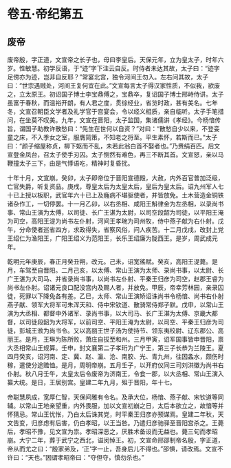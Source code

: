 # 卷五·帝纪第五

## 废帝

废帝殷，字正道，文宣帝之长子也，母曰李皇后。天保元年，立为皇太子，时年六岁。性敏慧。初学反语，于“迹”字下注云自反。时侍者未达其故，太子曰：“迹字足傍亦为迹，岂非自反耶？”常宴北宫，独令河间王勿入。左右问其故，太子曰：“世宗遇贼处，河间王复何宜在此。”文宣每言太子得汉家性质，不似我，欲废之，立太原王。初诏国子博士李宝鼎傅之，宝鼎卒，复诏国子博士邢峙侍讲。太子虽富于春秋，而温裕开朗，有人君之度，贯综经业，省览时政，甚有美名。七年冬，文宣召朝臣文学者及礼学官于宫宴会，令以经义相质，亲自临听。太子手笔措问，在坐莫不叹美。九年，文宣在晋阳，太子监国，集诸儒讲《孝经》。今杨愔传旨，谓国子助教许散愁曰：“先生在世何以自资？”对曰：“散愁自少以来，不登娈童之床，不入季女之室，服膺简策，不知老之将至。平生素怀，若斯而已。”太子曰：“颜子缩屋称贞，柳下妪而不乱，未若此翁白首不娶者也。”乃赉绢百匹。后文宣登金凤台，召太子使手刃囚。太子恻然有难色，再三不断其首。文宣怒，亲以马鞭撞太子三下，由是气悸语吃，精神时复昏扰。

十年十月，文宣崩。癸卯，太子即帝位于晋阳宣德殿，大赦，内外百官普加泛级，亡官失爵，听复资品。庚戌，尊皇太后为太皇太后，皇后为皇太后。诏九州军人七十已上授以板职，武官年六十已上及癃病不堪驱使者，并皆放免。土木营造金铜铁诸杂作工，一切停罢。十一月乙卯，以右丞相、咸阳王斛律金为左丞相，以录尚书事、常山王演为太傅，以司徒、长广王湛为太尉，以司空段韶为司徒，以平阳王淹为司空，高阳王湜为尚书左仆射，河间王孝琬为司州牧，侍中燕子献为右仆射。戊午，分命使者巡省四方，求政得失，省察风俗，问人疾苦。十二月戊戌，改封上党王绍仁为渔阳王，广阳王绍义为范阳王，长乐王绍廉为陇西王。是岁，周武成元年。

乾明元年庚辰，春正月癸丑朔，改元。己未，诏宽徭赋。癸亥，高阳王湜薨。是月，车驾至自晋阳。二月己亥，以太傅、常山王演为太师、录尚书事，以太尉、长广王湛为大司马、并省录尚书事，以尚书左仆射、平秦王归彦为司空，赵郡王睿为尚书左仆射。诏诸元良口配没宫内及赐人者，并放免。甲辰，帝幸芳林园，亲录囚徒，死罪以下降免各有差。乙巳，太师、常山王演矫诏诛尚书令杨愔、尚书右仆射燕子献、领军大将军可朱浑天和、侍中宋钦道、散骑常侍郑子默。戊申，以常山王演为大丞相、都督中外诸军、录尚书事，以大司马、长广王湛为太傅、京畿大都督，以司徒段韶为大将军，以前司空、平阳王淹为太尉，以司空、平秦王归彦为司徒，彭城王浟为尚书令。又以高丽王世子汤为使持节、领东夷校尉、辽东郡公、高丽王。是月，王琳为陈所败，萧庄自拔至和州。三月甲寅，诏军国事皆申晋阳，禀大丞相常山王规算。壬申，封文襄第二子孝珩为广宁王，第三子长恭为兰陵王。夏四月癸亥，诏河南、定、冀、赵、瀛、沧、南胶、光、青九州，往因螽水，颇伤时稼，遣使分途赡恤。是月，周明帝崩。五月壬子，以开府仪同三司刘洪徽为尚书右仆射。秋八月壬午，太皇太后令废帝为济南王，令食一郡，以大丞相、常山王演入纂大统。是日，王居别宫。皇建二年九月，殂于晋阳，年十七。

帝聪慧夙成，宽厚仁智，天保间雅有令名。及承大位，杨愔、燕子献、宋钦道等同辅。以常山王地亲望重，内外畏服，加以文宣初崩之日，太后本欲立之，故愔等并怀猜忌。常山王忧怅，乃白太后诛其党，时平秦王归彦亦预谋焉。皇建二年秋，天文告变，归彦虑有后害，仍白孝昭，以王当咎。乃遣归彦驰驿至晋阳宫杀之。王薨后，孝昭不豫，见文宣为祟。孝昭深恶之，厌胜术备设而无益也。薨三旬而孝昭崩。大宁二年，葬于武宁之西北，谥闵悼王。初，文宣命邢邵制帝名殷，字正道，帝从而尤之曰：“殷家弟及，‘正’字一止，吾身后儿不得也。”邵惧，请改焉。文宣不许曰：“天也。”因谓孝昭帝曰：“夺但夺，慎勿杀也。”
